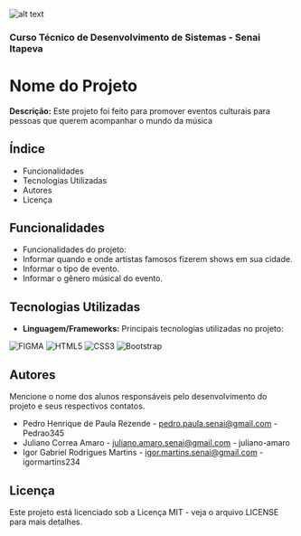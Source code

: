 ![alt text](/assets/img/readme/‘.jpg)
### Curso Técnico de Desenvolvimento de Sistemas - Senai Itapeva
# Nome do Projeto
**Descrição:**
Este projeto foi feito para promover eventos culturais para pessoas que querem acompanhar o mundo da música
## Índice
- Funcionalidades
- Tecnologias Utilizadas
- Autores
- Licença
## Funcionalidades
- Funcionalidades do projeto:
 - Informar quando e onde artistas famosos fizerem shows em sua cidade.
 - Informar o tipo de evento.
 - Informar o gênero músical do evento.
## Tecnologias Utilizadas
- **Linguagem/Frameworks:**
 Principais tecnologias utilizadas no projeto:

![FIGMA](https://img.shields.io/badge/Figma-F24E1E?style=for-the-badge&logo=figma&logoColor=white)
![HTML5](https://img.shields.io/badge/HTML5-E34F26?style=for-the-badge&logo=html5&logoColor=white)
![CSS3](https://img.shields.io/badge/CSS3-1572B6?style=for-the-badge&logo=css3&logoColor=white)
![Bootstrap](https://img.shields.io/badge/Bootstrap-563D7C?style=for-the-badge&logo=bootstrap&logoColor=white)
## Autores
Mencione o nome dos alunos responsáveis pelo desenvolvimento do projeto e seus respectivos contatos.
- Pedro Henrique de Paula Rezende - pedro.paula.senai@gmail.com - Pedrao345
- Juliano Correa Amaro - juliano.amaro.senai@gmail.com - juliano-amaro
- Igor Gabriel Rodrigues Martins - igor.martins.senai@gmail.com - igormartins234
## Licença
Este projeto está licenciado sob a Licença MIT - veja o arquivo LICENSE para mais detalhes.